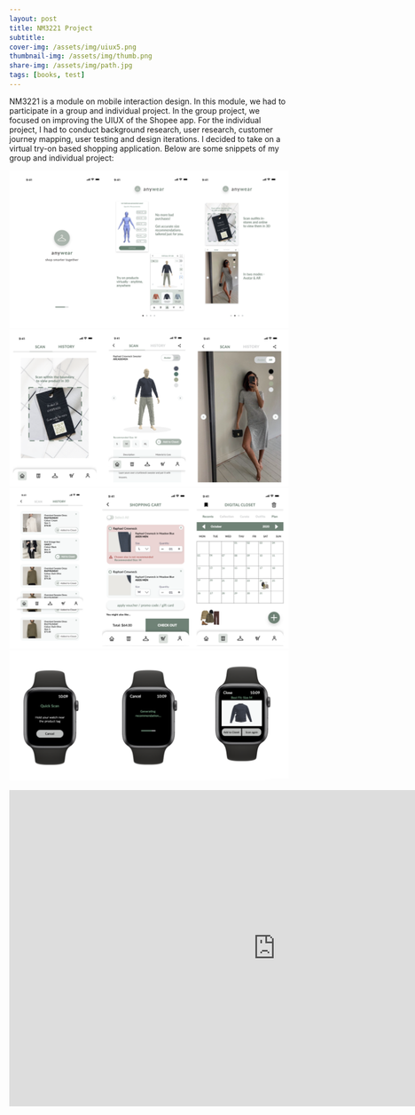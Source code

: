```yaml
---
layout: post
title: NM3221 Project
subtitle: 
cover-img: /assets/img/uiux5.png
thumbnail-img: /assets/img/thumb.png
share-img: /assets/img/path.jpg
tags: [books, test]
---
```

NM3221 is a module on mobile interaction design. In this module, we had to participate in a group and individual project. In the group project, we focused on improving the UIUX of the Shopee app. For the individual project, I had to conduct background research, user research, customer journey mapping, user testing and design iterations. I decided to take on a virtual try-on based shopping application. Below are some snippets of my group and individual project: 

![](/assets/img/uiux1.png)
![](/assets/img/uiux2.png)
![](/assets/img/uiux3.png)
![](/assets/img/uiux4.png)

<iframe width="960" height="570" src="https://www.youtube.com/embed/HrM7P_kF9Iw" title="YouTube video player" frameborder="0" allow="accelerometer; autoplay; clipboard-write; encrypted-media; gyroscope; picture-in-picture" allowfullscreen></iframe>

<!--- ## Here is a secondary heading

Here's a useless table:

| Number | Next number | Previous number |
| :------ |:--- | :--- |
| Five | Six | Four |
| Ten | Eleven | Nine |
| Seven | Eight | Six |
| Two | Three | One |


How about a yummy crepe?

![Crepe](https://s3-media3.fl.yelpcdn.com/bphoto/cQ1Yoa75m2yUFFbY2xwuqw/348s.jpg)

It can also be centered!

![Crepe](https://s3-media3.fl.yelpcdn.com/bphoto/cQ1Yoa75m2yUFFbY2xwuqw/348s.jpg){: .mx-auto.d-block :}

Here's a code chunk:

~~~
var foo = function(x) {
  return(x + 5);
}
foo(3)
~~~

And here is the same code with syntax highlighting:

```javascript
var foo = function(x) {
  return(x + 5);
}
foo(3)
```

And here is the same code yet again but with line numbers:

{% highlight javascript linenos %}
var foo = function(x) {
  return(x + 5);
}
foo(3)
{% endhighlight %}

## Boxes
You can add notification, warning and error boxes like this:

### Notification

{: .box-note}
**Note:** This is a notification box.

### Warning

{: .box-warning}
**Warning:** This is a warning box.

### Error

{: .box-error}
**Error:** This is an error box.-->